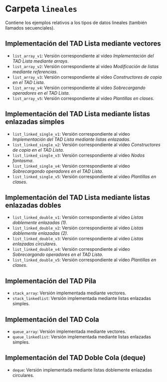 # Carpeta `lineales`

Contiene los ejemplos relativos a los tipos de datos lineales (también llamados secuenciales).

## Implementación del TAD Lista mediante vectores

 * `list_array_v1`: Versión correspondiente al vídeo *Implementación del TAD Lista mediante arrays*.
 * `list_array_v2`: Versión correspondiente al vídeo *Modificación de listas mediante referencias*.
 * `list_array_v3`: Versión correspondiente al vídeo *Constructores de copia en el TAD Lista*.
 * `list_array_v4`: Versión correspondiente al vídeo *Sobrecargando operadores en el TAD Lista*.
 * `list_array_v5`: Versión correspondiente al vídeo *Plantillas en clases*.

 
## Implementación del TAD Lista mediante listas enlazadas simples

 * `list_linked_single_v1`: Versión correspondiente al vídeo *Implementación del TAD Lista mediante listas enlazadas*.
 * `list_linked_single_v2`: Versión correspondiente al vídeo *Constructores de copia en el TAD Lista*.
 * `list_linked_single_v3`: Versión correspondiente al vídeo *Nodos fantasma*. 
 * `list_linked_single_v4`: Versión correspondiente al vídeo *Sobrecargando operadores en el TAD Lista*. 
 * `list_linked_single_v5`: Versión correspondiente al vídeo *Plantillas en clases*. 

## Implementación del TAD Lista mediante listas enlazadas dobles

 * `list_linked_double_v1`: Versión correspondiente al vídeo *Listas doblemente enlazadas (1)*.
 * `list_linked_double_v2`: Versión correspondiente al vídeo *Listas doblemente enlazadas (2)*.
 * `list_linked_double_v3`: Versión correspondiente al vídeo *Listas enlazadas circulares*. 
 * `list_linked_double_v4`: Versión correspondiente al vídeo *Sobrecargando operadores en el TAD Lista*. 
 * `list_linked_double_v5`: Versión correspondiente al vídeo *Plantillas en clases*. 

## Implementación del TAD Pila
 
 * `stack_array`: Versión implementada mediante vectores.
 * `stack_linkedlist`: Versión implementada mediante listas enlazadas simples.
 

## Implementación del TAD Cola
 
 * `queue_array`: Versión implementada mediante vectores.
 * `queue_linkedlist`: Versión implementada mediante listas enlazadas simples.
 
## Implementación del TAD Doble Cola (deque)
 
 * `deque`: Versión implementada mediante listas doblemente enlazadas circulares.
 